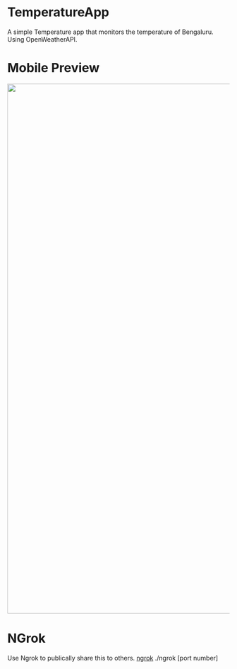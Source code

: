 # TemperatureApp
A simple Temperature app that monitors the temperature of Bengaluru. Using OpenWeatherAPI.

# Mobile Preview
<img src="https://user-images.githubusercontent.com/65057455/141606574-4abdf6d1-ec81-422e-b239-c0863ef77388.jpg" width="520" height="1200">

# NGrok
Use Ngrok to publically share this to others.
[ngrok](https://ngrok.com)
./ngrok [port number]

